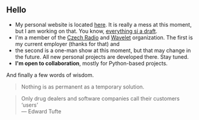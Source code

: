 ## Hello

- My personal website is located [here](https://www.wavelet.space/vault/). It is really a mess at this moment, but I am working on that. You know, [everything si a draft](https://medium.com/@bre/the-cult-of-done-manifesto-724ca1c2ff13).
- I'm a member of the [Czech Radio](https://github.com/czech-radio) and [Wavelet](https://github.com/wavelet-space) organization. The first is my current employer (thanks for that) and
- the second is a one-man show at this moment, but that may change in the future. All new personal projects are developed there. Stay tuned. 
- **I'm open to collaboration**, mostly for Python-based projects.

And finally a few words of wisdom.

> Nothing is as permanent as a temporary solution.

> Only drug dealers and software companies call their customers ‘users’<br>
> — Edward Tufte
